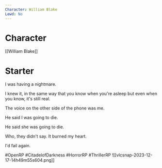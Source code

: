 ```yaml
---
Character: William Blake
Lewd: No
---
```

# Character
[[William Blake]]

# Starter
I was having a nightmare.

I knew it, in the same way that you know when you're asleep but even when you know, it's still real.

The voice on the other side of the phone was me.

He said I was going to die.

He said she was going to die.

Who, they didn't say. It burned my heart.

I'd fail again.

#OpenRP #CitadelofDarkness #HorrorRP #ThrillerRP
![[vlcsnap-2023-12-17-14h49m55s604.png]]
